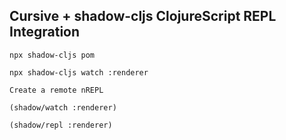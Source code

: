 ## Cursive + shadow-cljs ClojureScript REPL Integration
`npx shadow-cljs pom`

`npx shadow-cljs watch :renderer` 

`Create a remote nREPL`

`(shadow/watch :renderer)`

`(shadow/repl :renderer)`
